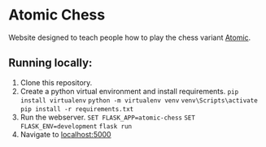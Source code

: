 # Atomic Chess
Website designed to teach people how to play the chess variant [Atomic](https://en.wikipedia.org/wiki/Atomic_chess).

## Running locally:
1. Clone this repository.
2. Create a python virtual environment and install requirements.
`pip install virtualenv`
`python -m virtualenv venv`
`venv\Scripts\activate`
`pip install -r requirements.txt`
3. Run the webserver.
`SET FLASK_APP=atomic-chess`
`SET FLASK_ENV=development`
`flask run`
4. Navigate to [localhost:5000](http://localhost:5000)
